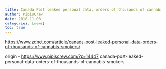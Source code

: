 ```yaml
---
title: Canada Post leaked personal data, orders of thousands of cannabis smokers
author: PipisCrew
date: 2018-11-08
categories: [news]
toc: true
---
```


https://www.zdnet.com/article/canada-post-leaked-personal-data-orders-of-thousands-of-cannabis-smokers/

origin - https://www.pipiscrew.com/?p=14447 canada-post-leaked-personal-data-orders-of-thousands-of-cannabis-smokers